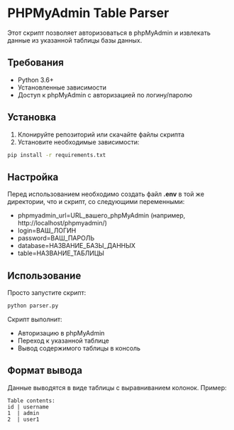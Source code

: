 # PHPMyAdmin Table Parser

Этот скрипт позволяет авторизоваться в phpMyAdmin и извлекать данные из указанной таблицы базы данных.

## Требования

- Python 3.6+
- Установленные зависимости
- Доступ к phpMyAdmin с авторизацией по логину/паролю

## Установка

1. Клонируйте репозиторий или скачайте файлы скрипта
2. Установите необходимые зависимости:

```bash
pip install -r requirements.txt
```

## Настройка
Перед использованием необходимо создать файл **.env** в той же директории, что и скрипт, со следующими переменными:

- phpmyadmin_url=URL_вашего_phpMyAdmin (например, http://localhost/phpmyadmin/)
- login=ВАШ_ЛОГИН
- password=ВАШ_ПАРОЛЬ
- database=НАЗВАНИЕ_БАЗЫ_ДАННЫХ
- table=НАЗВАНИЕ_ТАБЛИЦЫ

## Использование
Просто запустите скрипт:

```bash
python parser.py
```
Скрипт выполнит:

- Авторизацию в phpMyAdmin
- Переход к указанной таблице
- Вывод содержимого таблицы в консоль

## Формат вывода
Данные выводятся в виде таблицы с выравниванием колонок. Пример:
```
Table contents:
id | username
1  | admin
2  | user1
```
